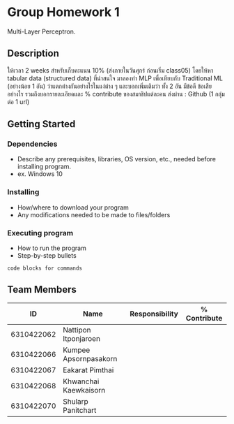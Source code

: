 # Group Homework 1

Multi-Layer Perceptron.

## Description

ให้เวลา 2 weeks สำหรับเก็บคะแนน 10% (ส่งภายในวันศุกร์ ก่อนเริ่ม class05)
โดยให้หา tabular data (structured data) ที่น่าสนใจ มาลองทำ MLP เพื่อเทียบกับ Traditional ML (อย่างน้อย 1 อัน) ว่าแตกต่างกันอย่างไรในแง่ต่าง ๆ และบอกเพิ่มเติมว่า ทั้ง 2 อัน มีข้อดี ข้อเสีย อย่างไร รวมถึงบอกรายละเอียดและ % contribute ของสมาชิปแต่ละคน
ส่งผ่าน : Github (1 กลุ่มต่อ 1 url)

## Getting Started

### Dependencies

* Describe any prerequisites, libraries, OS version, etc., needed before installing program.
* ex. Windows 10

### Installing

* How/where to download your program
* Any modifications needed to be made to files/folders

### Executing program

* How to run the program
* Step-by-step bullets
```
code blocks for commands
```

## Team Members
ID   | Name | Responsibility |% Contribute
--------- | ------ | ------ | ------
6310422062 | Nattipon Itponjaroen
6310422066 | Kumpee Apsornpasakorn
6310422067 | Eakarat Pimthai
6310422068 | Khwanchai Kaewkaisorn
6310422070 | Shularp Panitchart
